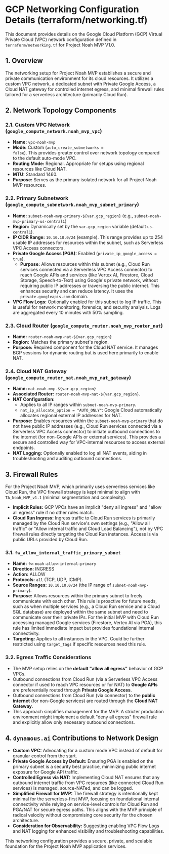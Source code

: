 # GCP Networking Configuration Details (terraform/networking.tf)

This document provides details on the Google Cloud Platform (GCP) Virtual Private Cloud (VPC) network configuration defined in `terraform/networking.tf` for Project Noah MVP V1.0.

## 1. Overview

The networking setup for Project Noah MVP establishes a secure and private communication environment for its cloud resources. It utilizes a custom VPC network, a dedicated subnet with Private Google Access, a Cloud NAT gateway for controlled internet egress, and minimal firewall rules tailored for a serverless architecture (primarily Cloud Run).

## 2. Network Topology Components

### 2.1. Custom VPC Network (`google_compute_network.noah_mvp_vpc`)

*   **Name:** `vpc-noah-mvp`
*   **Mode:** Custom (<code>auto_create_subnetworks = false</code>). This provides greater control over network topology compared to the default auto-mode VPC.
*   **Routing Mode:** Regional. Appropriate for setups using regional resources like Cloud NAT.
*   **MTU:** Standard 1460.
*   **Purpose:** Serves as the primary isolated network for all Project Noah MVP resources.

### 2.2. Primary Subnetwork (`google_compute_subnetwork.noah_mvp_subnet_primary`)

*   **Name:** `subnet-noah-mvp-primary-${var.gcp_region}` (e.g., `subnet-noah-mvp-primary-us-central1`)
*   **Region:** Dynamically set by the `var.gcp_region` variable (default `us-central1`).
*   **IP CIDR Range:** `10.10.10.0/24` (example). This range provides up to 254 usable IP addresses for resources within the subnet, such as Serverless VPC Access connectors.
*   **Private Google Access (PGA):** Enabled (`private_ip_google_access = true`).
    *   **Purpose:** Allows resources within this subnet (e.g., Cloud Run services connected via a Serverless VPC Access connector) to reach Google APIs and services (like Vertex AI, Firestore, Cloud Storage, Speech-to-Text) using Google's private network, without requiring public IP addresses or traversing the public internet. This enhances security and can reduce latency. It uses the `private.googleapis.com` domain.
*   **VPC Flow Logs:** Optionally enabled for this subnet to log IP traffic. This is useful for network monitoring, forensics, and security analysis. Logs are aggregated every 10 minutes with 50% sampling.

### 2.3. Cloud Router (`google_compute_router.noah_mvp_router_nat`)

*   **Name:** `router-noah-mvp-nat-${var.gcp_region}`
*   **Region:** Matches the primary subnet's region.
*   **Purpose:** Required component for the Cloud NAT service. It manages BGP sessions for dynamic routing but is used here primarily to enable NAT.

### 2.4. Cloud NAT Gateway (`google_compute_router_nat.noah_mvp_nat_gateway`)

*   **Name:** `nat-noah-mvp-${var.gcp_region}`
*   **Associated Router:** `router-noah-mvp-nat-${var.gcp_region}`.
*   **NAT Configuration:**
    *   Applies to all IP ranges within `subnet-noah-mvp-primary`.
    *   `nat_ip_allocate_option = "AUTO_ONLY"`: Google Cloud automatically allocates regional external IP addresses for NAT.
*   **Purpose:** Enables resources within the `subnet-noah-mvp-primary` that do not have public IP addresses (e.g., Cloud Run services connected via a Serverless VPC Access connector) to initiate outbound connections to the internet (for non-Google APIs or external services). This provides a secure and controlled way for VPC-internal resources to access external endpoints.
*   **NAT Logging:** Optionally enabled to log all NAT events, aiding in troubleshooting and auditing outbound connections.

## 3. Firewall Rules

For the Project Noah MVP, which primarily uses serverless services like Cloud Run, the VPC firewall strategy is kept minimal to align with `TA_Noah_MVP_v1.1` (minimal segmentation and complexity).

*   **Implicit Rules:** GCP VPCs have an implicit "deny all ingress" and "allow all egress" rule if no other rules match.
*   **Cloud Run Ingress:** Ingress traffic to Cloud Run services is primarily managed by the Cloud Run service's own settings (e.g., "Allow all traffic" or "Allow internal traffic and Cloud Load Balancing"), not by VPC firewall rules directly targeting the Cloud Run instances. Access is via public URLs provided by Cloud Run.

### 3.1. `fw_allow_internal_traffic_primary_subnet`

*   **Name:** `fw-noah-allow-internal-primary`
*   **Direction:** INGRESS
*   **Action:** ALLOW
*   **Protocols:** `all` (TCP, UDP, ICMP).
*   **Source Ranges:** `10.10.10.0/24` (the IP range of `subnet-noah-mvp-primary`).
*   **Purpose:** Allows resources within the primary subnet to freely communicate with each other. This rule is proactive for future needs, such as when multiple services (e.g., a Cloud Run service and a Cloud SQL database) are deployed within the same subnet and need to communicate over their private IPs. For the initial MVP with Cloud Run accessing managed Google services (Firestore, Vertex AI via PGA), this rule has limited immediate impact but provides foundational internal connectivity.
*   **Targeting:** Applies to all instances in the VPC. Could be further restricted using `target_tags` if specific resources need this rule.

### 3.2. Egress Traffic Considerations

*   The MVP setup relies on the **default "allow all egress"** behavior of GCP VPCs.
*   Outbound connections from Cloud Run (via a Serverless VPC Access connector if used to reach VPC resources or for NAT) to **Google APIs** are preferentially routed through **Private Google Access**.
*   Outbound connections from Cloud Run (via connector) to the **public internet** (for non-Google services) are routed through the **Cloud NAT Gateway**.
*   This approach simplifies management for the MVP. A stricter production environment might implement a default "deny all egress" firewall rule and explicitly allow only necessary outbound connections.

## 4. `dynamous.ai` Contributions to Network Design

*   **Custom VPC:** Advocating for a custom mode VPC instead of default for granular control from the start.
*   **Private Google Access by Default:** Ensuring PGA is enabled on the primary subnet is a security best practice, minimizing public internet exposure for Google API traffic.
*   **Controlled Egress via NAT:** Implementing Cloud NAT ensures that any outbound internet traffic from VPC resources (like connected Cloud Run services) is managed, source-NATed, and can be logged.
*   **Simplified Firewall for MVP:** The firewall strategy is intentionally kept minimal for the serverless-first MVP, focusing on foundational internal connectivity while relying on service-level controls for Cloud Run and PGA/NAT for secure egress paths. This aligns with the MVP principle of radical velocity without compromising core security for the chosen architecture.
*   **Consideration for Observability:** Suggesting enabling VPC Flow Logs and NAT logging for enhanced visibility and troubleshooting capabilities.

This networking configuration provides a secure, private, and scalable foundation for the Project Noah MVP application services.
